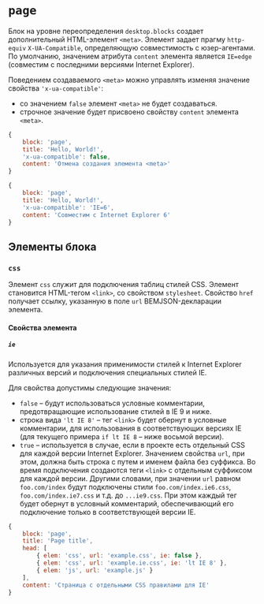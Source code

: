 ﻿# `page`

Блок на уровне переопределения `desktop.blocks` создает дополнительный HTML-элемент `<meta>`. Элемент задает прагму `http-equiv` `X-UA-Compatible`, определяющую совместимость с юзер-агентами. По умолчанию, значением атрибута `content` элемента является `IE=edge` (совместим с последними версиями Internet Explorer).

Поведением создаваемого `<meta>` можно управлять изменяя значение свойства `'x-ua-compatible'`:
* со значением `false` элемент `<meta>` не будет создаваться.
* строчное значение будет присвоено свойству `content` элемента `<meta>`.

```js
{
    block: 'page',
    title: 'Hello, World!',
    'x-ua-compatible': false,
    content: 'Отмена создания элемента <meta>'
}
```

```js
{
    block: 'page',
    title: 'Hello, World!',
    'x-ua-compatible': 'IE=6',
    content: 'Совместим с Internet Explorer 6'
}
```


## Элементы блока

### `css` 

Элемент `css` служит для подключения таблиц стилей CSS. Элемент становится HTML-тегом `<link>`, со свойством `stylesheet`. Свойство `href` получает ссылку, указанную в поле `url` BEMJSON-декларации элемента. 

#### Свойства элемента

##### `ie`

Используется для указания применимости стилей к Internet Explorer различных версий и подключения специальных стилей IE. 

Для свойства допустимы следующие значения:
* `false` – будут использоваться условные комментарии, предотвращающие использование стилей в IE 9 и ниже. 
* строка вида `'lt IE 8'` – тег `<link>` будет обернут в условные комментарии, для использования в соответствующих версиях IE (для текущего примера `if lt IE 8` – ниже восьмой версии).
* `true` – используется в случае, если в проекте есть отдельный CSS для каждой версии Internet Explorer. Значением свойства `url`, при этом, должна быть строка с путем и именем файла без суффикса. Во время подключения создаются теги `<link>` с отдельным суффиксом для каждой версии. Другими словами, при значении `url` равном `foo.com/index` будут подключены стили `foo.com/index.ie6.css`, `foo.com/index.ie7.css` и т.д. до `...ie9.css`. При этом каждый тег будет обернут в условный комментарий, обеспечивающий его подключение только в соответствующей версии IE.

```js
{
    block: 'page',
    title: 'Page title',
    head: [
        { elem: 'css', url: 'example.css', ie: false },
        { elem: 'css', url: 'example.ie.css', ie: 'lt IE 8' },
        { elem: 'js', url: 'example.js' }
    ],
    content: 'Страница с отдельными CSS правилами для IE'
}
```

